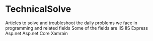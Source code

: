 # TechnicalSolve
Articles to solve and troubleshoot the daily problems we face in programming and related fields
Some of the fields are 
IIS 
IIS Express
Asp.net
Asp.net Core
Xamrain
